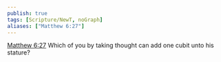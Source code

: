 ```yaml
---
publish: true
tags: [Scripture/NewT, noGraph]
aliases: ["Matthew 6:27"]
---
```

[Matthew 6:27](https://churchofjesuschrist.org/study/scriptures/nt/matt/6?lang=eng&id=p27#p27) Which of you by taking thought can add one cubit unto his stature?
